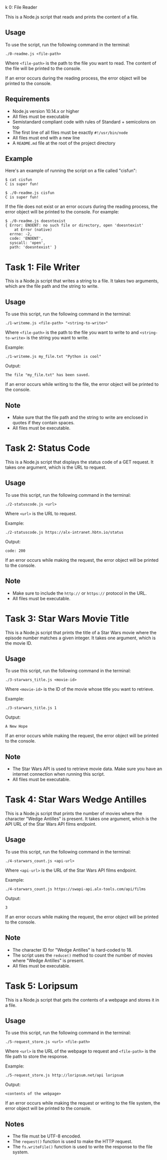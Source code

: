 k 0: File Reader

This is a Node.js script that reads and prints the content of a file. 

## Usage
To use the script, run the following command in the terminal:

```
./0-readme.js <file-path>
```

Where `<file-path>` is the path to the file you want to read. The content of the file will be printed to the console.

If an error occurs during the reading process, the error object will be printed to the console.

## Requirements
- Node.js version 10.14.x or higher
- All files must be executable
- Semistandard compliant code with rules of Standard + semicolons on top
- The first line of all files must be exactly `#!/usr/bin/node`
- All files must end with a new line
- A `README.md` file at the root of the project directory

## Example
Here's an example of running the script on a file called "cisfun":

```
$ cat cisfun
C is super fun!

$ ./0-readme.js cisfun
C is super fun!
```

If the file does not exist or an error occurs during the reading process, the error object will be printed to the console. For example:

```
$ ./0-readme.js doesntexist
{ Error: ENOENT: no such file or directory, open 'doesntexist'
    at Error (native)
  errno: -2,
  code: 'ENOENT',
  syscall: 'open',
  path: 'doesntexist' }
```

# Task 1: File Writer

This is a Node.js script that writes a string to a file. It takes two arguments, which are the file path and the string to write.

## Usage

To use this script, run the following command in the terminal:

```
./1-writeme.js <file-path> "<string-to-write>"
```

Where `<file-path>` is the path to the file you want to write to and `<string-to-write>` is the string you want to write.

Example:

```
./1-writeme.js my_file.txt "Python is cool"
```

Output:

```
The file "my_file.txt" has been saved.
```

If an error occurs while writing to the file, the error object will be printed to the console.

## Note

- Make sure that the file path and the string to write are enclosed in quotes if they contain spaces.
- All files must be executable.

# Task 2: Status Code

This is a Node.js script that displays the status code of a GET request. It takes one argument, which is the URL to request.

## Usage

To use this script, run the following command in the terminal:

```
./2-statuscode.js <url>
```

Where `<url>` is the URL to request.

Example:

```
./2-statuscode.js https://alx-intranet.hbtn.io/status
```

Output:

```
code: 200
```

If an error occurs while making the request, the error object will be printed to the console.

## Note

- Make sure to include the `http://` or `https://` protocol in the URL.
- All files must be executable.

# Task 3: Star Wars Movie Title

This is a Node.js script that prints the title of a Star Wars movie where the episode number matches a given integer. It takes one argument, which is the movie ID.

## Usage

To use this script, run the following command in the terminal:

```
./3-starwars_title.js <movie-id>
```

Where `<movie-id>` is the ID of the movie whose title you want to retrieve.

Example:

```
./3-starwars_title.js 1
```

Output:

```
A New Hope
```

If an error occurs while making the request, the error object will be printed to the console.

## Note

- The Star Wars API is used to retrieve movie data. Make sure you have an internet connection when running this script.
- All files must be executable.

# Task 4: Star Wars Wedge Antilles

This is a Node.js script that prints the number of movies where the character "Wedge Antilles" is present. It takes one argument, which is the API URL of the Star Wars API films endpoint.

## Usage

To use this script, run the following command in the terminal:

```
./4-starwars_count.js <api-url>
```

Where `<api-url>` is the URL of the Star Wars API films endpoint.

Example:

```
./4-starwars_count.js https://swapi-api.alx-tools.com/api/films
```

Output:

```
3
```

If an error occurs while making the request, the error object will be printed to the console.

## Note

- The character ID for "Wedge Antilles" is hard-coded to 18.
- The script uses the `reduce()` method to count the number of movies where "Wedge Antilles" is present.
- All files must be executable.

# Task 5: Loripsum

This is a Node.js script that gets the contents of a webpage and stores it in a file.

## Usage

To use this script, run the following command in the terminal:

```
./5-request_store.js <url> <file-path>
```

Where `<url>` is the URL of the webpage to request and `<file-path>` is the file path to store the response.

Example:

```
./5-request_store.js http://loripsum.net/api loripsum
```

Output:

```
<contents of the webpage>

```

If an error occurs while making the request or writing to the file system, the error object will be printed to the console.

## Notes

- The file must be UTF-8 encoded.
- The `request()` function is used to make the HTTP request.
- The `fs.writeFile()` function is used to write the response to the file system.
